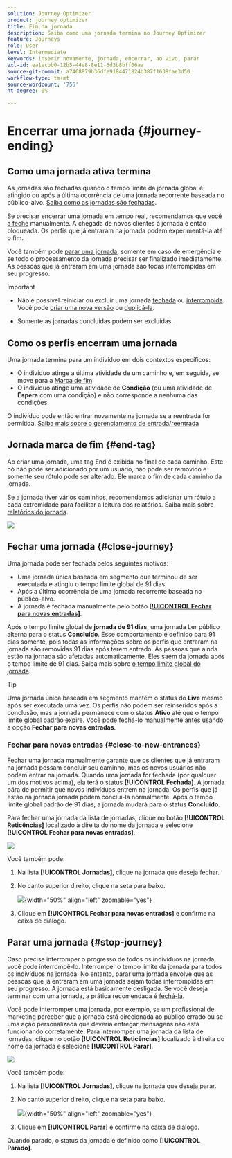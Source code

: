 ```yaml
---
solution: Journey Optimizer
product: journey optimizer
title: Fim da jornada
description: Saiba como uma jornada termina no Journey Optimizer
feature: Journeys
role: User
level: Intermediate
keywords: inserir novamente, jornada, encerrar, ao vivo, parar
exl-id: ea1ecbb0-12b5-44e8-8e11-6d3b8bff06aa
source-git-commit: a7468879b36dfe9184471824b387f1638fae3d50
workflow-type: tm+mt
source-wordcount: '756'
ht-degree: 0%

---
```


# Encerrar uma jornada {#journey-ending}

## Como uma jornada ativa termina

As jornadas são fechadas quando o tempo limite da jornada global é atingido ou após a última ocorrência de uma jornada recorrente baseada no público-alvo. [Saiba como as jornadas são fechadas](#close-journey).

Se precisar encerrar uma jornada em tempo real, recomendamos que [você a feche](#close-to-new-entrances) manualmente. A chegada de novos clientes à jornada é então bloqueada. Os perfis que já entraram na jornada podem experimentá-la até o fim.

Você também pode [parar uma jornada](#stop-journey), somente em caso de emergência e se todo o processamento da jornada precisar ser finalizado imediatamente. As pessoas que já entraram em uma jornada são todas interrompidas em seu progresso.

>[!IMPORTANT]
>
>* Não é possível reiniciar ou excluir uma jornada [fechada](#close-journey) ou [interrompida](#stop-journey). Você pode [criar uma nova versão](publishing-the-journey.md#journey-versions-journey-versions) ou [duplicá-la](journey-ui.md#duplicate-a-journey-duplicate-a-journey).
>
>* Somente as jornadas concluídas podem ser excluídas.

## Como os perfis encerram uma jornada

Uma jornada termina para um indivíduo em dois contextos específicos:

* O indivíduo atinge a última atividade de um caminho e, em seguida, se move para a [Marca de fim](#end-tag).
* O indivíduo atinge uma atividade de **Condição** (ou uma atividade de **Espera** com uma condição) e não corresponde a nenhuma das condições.

O indivíduo pode então entrar novamente na jornada se a reentrada for permitida. [Saiba mais sobre o gerenciamento de entrada/reentrada](../building-journeys/journey-properties.md#entrance)

## Jornada marca de fim {#end-tag}

Ao criar uma jornada, uma tag End é exibida no final de cada caminho. Este nó não pode ser adicionado por um usuário, não pode ser removido e somente seu rótulo pode ser alterado. Ele marca o fim de cada caminho da jornada.

Se a jornada tiver vários caminhos, recomendamos adicionar um rótulo a cada extremidade para facilitar a leitura dos relatórios. Saiba mais sobre [relatórios do jornada](../reports/live-report.md).

![](assets/journey-end.png)

## Fechar uma jornada {#close-journey}

Uma jornada pode ser fechada pelos seguintes motivos:

* Uma jornada única baseada em segmento que terminou de ser executada e atingiu o tempo limite global de 91 dias.
* Após a última ocorrência de uma jornada recorrente baseada no público-alvo.
* A jornada é fechada manualmente pelo botão [**[!UICONTROL Fechar para novas entradas]**](#close-to-new-entrances).

Após o tempo limite global de **jornada de 91 dias**, uma jornada Ler público alterna para o status **Concluído**. Esse comportamento é definido para 91 dias somente, pois todas as informações sobre os perfis que entraram na jornada são removidas 91 dias após terem entrado. As pessoas que ainda estão na jornada são afetadas automaticamente. Eles saem da jornada após o tempo limite de 91 dias.  Saiba mais sobre [o tempo limite global do jornada](../building-journeys/journey-properties.md#global_timeout).

>[!TIP]
>
>Uma jornada única baseada em segmento mantém o status do **Live** mesmo após ser executada uma vez. Os perfis não podem ser reinseridos após a conclusão, mas a jornada permanece com o status **Ativo** até que o tempo limite global padrão expire. Você pode fechá-lo manualmente antes usando a opção **Fechar para novas entradas**.

### Fechar para novas entradas {#close-to-new-entrances}

Fechar uma jornada manualmente garante que os clientes que já entraram na jornada possam concluir seu caminho, mas os novos usuários não podem entrar na jornada. Quando uma jornada for fechada (por qualquer um dos motivos acima), ela terá o status **[!UICONTROL Fechada]**. A jornada pára de permitir que novos indivíduos entrem na jornada. Os perfis que já estão na jornada jornada podem concluí-la normalmente. Após o tempo limite global padrão de 91 dias, a jornada mudará para o status **Concluído**.

Para fechar uma jornada da lista de jornadas, clique no botão **[!UICONTROL Reticências]** localizado à direita do nome da jornada e selecione **[!UICONTROL Fechar para novas entradas]**.

![](assets/journey-finish-quick-action.png)

Você também pode:

1. Na lista **[!UICONTROL Jornadas]**, clique na jornada que deseja fechar.
1. No canto superior direito, clique na seta para baixo.

   ![](assets/finish_drop_down_list.png){width="50%" align="left" zoomable="yes"}

1. Clique em **[!UICONTROL Fechar para novas entradas]** e confirme na caixa de diálogo.




## Parar uma jornada {#stop-journey}

Caso precise interromper o progresso de todos os indivíduos na jornada, você pode interrompê-lo. Interromper o tempo limite da jornada para todos os indivíduos na jornada. No entanto, parar uma jornada envolve que as pessoas que já entraram em uma jornada sejam todas interrompidas em seu progresso. A jornada está basicamente desligada. Se você deseja terminar com uma jornada, a prática recomendada é [fechá-la](#close-journey).


Você pode interromper uma jornada, por exemplo, se um profissional de marketing perceber que a jornada está direcionada ao público errado ou se uma ação personalizada que deveria entregar mensagens não está funcionando corretamente. Para interromper uma jornada da lista de jornadas, clique no botão **[!UICONTROL Reticências]** localizado à direita do nome da jornada e selecione **[!UICONTROL Parar]**.

![](assets/journey-finish-quick-action.png)

Você também pode:

1. Na lista **[!UICONTROL Jornadas]**, clique na jornada que deseja parar.
1. No canto superior direito, clique na seta para baixo.

   ![](assets/finish_drop_down_list2.png){width="50%" align="left" zoomable="yes"}

1. Clique em **[!UICONTROL Parar]** e confirme na caixa de diálogo.

Quando parado, o status da jornada é definido como **[!UICONTROL Parado]**.
